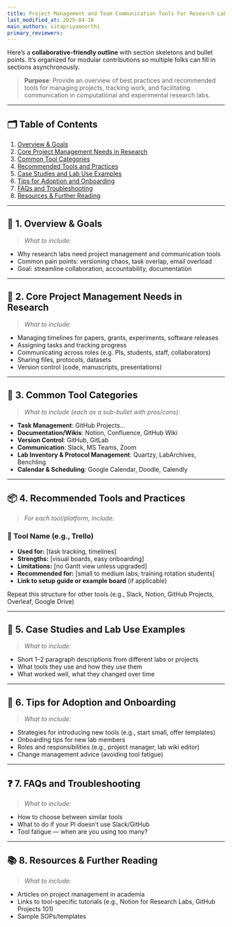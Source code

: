 ```yaml
---
title: Project Management and Team Communication Tools For Research Labs
last_modified_at: 2025-04-18
main_authors: sitapriyamoorthi
primary_reviewers:
---
```


Here’s a **collaborative-friendly outline** with section skeletons and bullet points.
It’s organized for modular contributions so multiple folks can fill in sections asynchronously.

> **Purpose**: Provide an overview of best practices and recommended tools for managing projects, tracking work, and facilitating communication in computational and experimental research labs.

---

## 🗂️ Table of Contents

1. [Overview & Goals](#overview--goals)
2. [Core Project Management Needs in Research](#core-project-management-needs-in-research)
3. [Common Tool Categories](#common-tool-categories)
4. [Recommended Tools and Practices](#recommended-tools-and-practices)
5. [Case Studies and Lab Use Examples](#case-studies-and-lab-use-examples)
6. [Tips for Adoption and Onboarding](#tips-for-adoption-and-onboarding)
7. [FAQs and Troubleshooting](#faqs-and-troubleshooting)
8. [Resources & Further Reading](#resources--further-reading)

---

## 🧭 1. Overview & Goals

> _What to include:_
- Why research labs need project management and communication tools
- Common pain points: versioning chaos, task overlap, email overload
- Goal: streamline collaboration, accountability, documentation

---

## 🧱 2. Core Project Management Needs in Research

> _What to include:_
- Managing timelines for papers, grants, experiments, software releases
- Assigning tasks and tracking progress
- Communicating across roles (e.g. PIs, students, staff, collaborators)
- Sharing files, protocols, datasets
- Version control (code, manuscripts, presentations)

---

## 🧰 3. Common Tool Categories

> _What to include (each as a sub-bullet with pros/cons):_
- **Task Management**: GitHub Projects...
- **Documentation/Wikis**: Notion, Confluence, GitHub Wiki
- **Version Control**: GitHub, GitLab
- **Communication**: Slack, MS Teams, Zoom
- **Lab Inventory & Protocol Management**: Quartzy, LabArchives, Benchling
- **Calendar & Scheduling**: Google Calendar, Doodle, Calendly

---

## 📦 4. Recommended Tools and Practices

> _For each tool/platform, include:_

### 🔹 Tool Name (e.g., Trello)

- **Used for:** [task tracking, timelines]
- **Strengths:** [visual boards, easy onboarding]
- **Limitations:** [no Gantt view unless upgraded]
- **Recommended for:** [small to medium labs; training rotation students]
- **Link to setup guide or example board** (if applicable)

Repeat this structure for other tools (e.g., Slack, Notion, GitHub Projects, Overleaf, Google Drive)

---

## 🧪 5. Case Studies and Lab Use Examples

> _What to include:_
- Short 1–2 paragraph descriptions from different labs or projects
- What tools they use and how they use them
- What worked well, what they changed over time

---

## 🚀 6. Tips for Adoption and Onboarding

> _What to include:_
- Strategies for introducing new tools (e.g., start small, offer templates)
- Onboarding tips for new lab members
- Roles and responsibilities (e.g., project manager, lab wiki editor)
- Change management advice (avoiding tool fatigue)

---

## ❓ 7. FAQs and Troubleshooting

> _What to include:_
- How to choose between similar tools
- What to do if your PI doesn’t use Slack/GitHub
- Tool fatigue — when are you using too many?

---

## 📚 8. Resources & Further Reading

> _What to include:_
- Articles on project management in academia
- Links to tool-specific tutorials (e.g., Notion for Research Labs, GitHub Projects 101)
- Sample SOPs/templates
